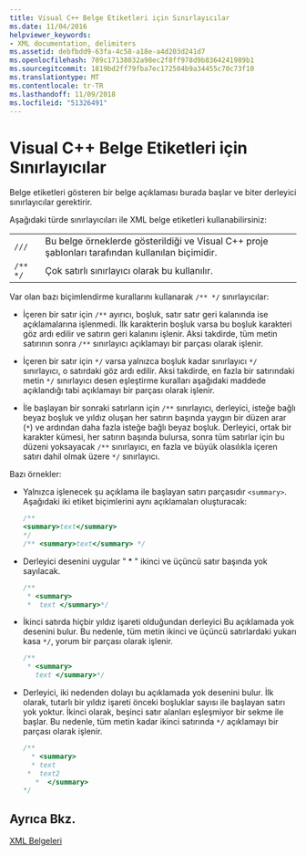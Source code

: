 ```yaml
---
title: Visual C++ Belge Etiketleri için Sınırlayıcılar
ms.date: 11/04/2016
helpviewer_keywords:
- XML documentation, delimiters
ms.assetid: debfbdd9-63fa-4c58-a18e-a4d203d241d7
ms.openlocfilehash: 709c17138032a98ec2f8ff978d9b8364241989b1
ms.sourcegitcommit: 1819bd2ff79fba7ec172504b9a34455c70c73f10
ms.translationtype: MT
ms.contentlocale: tr-TR
ms.lasthandoff: 11/09/2018
ms.locfileid: "51326491"
---
```

# <a name="delimiters-for-visual-c-documentation-tags"></a>Visual C++ Belge Etiketleri için Sınırlayıcılar

Belge etiketleri gösteren bir belge açıklaması burada başlar ve biter derleyici sınırlayıcılar gerektirir.

Aşağıdaki türde sınırlayıcıları ile XML belge etiketleri kullanabilirsiniz:

| | |
|-|-|
| `///` | Bu belge örneklerde gösterildiği ve Visual C++ proje şablonları tarafından kullanılan biçimidir.  |
| `/** */`  | Çok satırlı sınırlayıcı olarak bu kullanılır.  |

Var olan bazı biçimlendirme kurallarını kullanarak `/** */` sınırlayıcılar:

- İçeren bir satır için `/**` ayırıcı, boşluk, satır satır geri kalanında ise açıklamalarına işlenmedi. İlk karakterin boşluk varsa bu boşluk karakteri göz ardı edilir ve satırın geri kalanını işlenir. Aksi takdirde, tüm metin satırının sonra `/**` sınırlayıcı açıklamayı bir parçası olarak işlenir.

- İçeren bir satır için `*/` varsa yalnızca boşluk kadar sınırlayıcı `*/` sınırlayıcı, o satırdaki göz ardı edilir. Aksi takdirde, en fazla bir satırındaki metin `*/` sınırlayıcı desen eşleştirme kuralları aşağıdaki maddede açıklandığı tabi açıklamayı bir parçası olarak işlenir.

- İle başlayan bir sonraki satırların için `/**` sınırlayıcı, derleyici, isteğe bağlı beyaz boşluk ve yıldız oluşan her satırın başında yaygın bir düzen arar (`*`) ve ardından daha fazla isteğe bağlı beyaz boşluk. Derleyici, ortak bir karakter kümesi, her satırın başında bulursa, sonra tüm satırlar için bu düzeni yoksayacak `/**` sınırlayıcı, en fazla ve büyük olasılıkla içeren satırı dahil olmak üzere `*/` sınırlayıcı.

Bazı örnekler:

- Yalnızca işlenecek şu açıklama ile başlayan satırı parçasıdır `<summary>`. Aşağıdaki iki etiket biçimlerini aynı açıklamaları oluşturacak:

    ```cpp
    /**
    <summary>text</summary>
    */
    /** <summary>text</summary> */
    ```

- Derleyici desenini uygular " \* " ikinci ve üçüncü satır başında yok sayılacak.

    ```cpp
    /**
     * <summary>
     *  text </summary>*/
    ```

- İkinci satırda hiçbir yıldız işareti olduğundan derleyici Bu açıklamada yok desenini bulur. Bu nedenle, tüm metin ikinci ve üçüncü satırlardaki yukarı kasa `*/`, yorum bir parçası olarak işlenir.

    ```cpp
    /**
     * <summary>
       text </summary>*/
    ```

- Derleyici, iki nedenden dolayı bu açıklamada yok desenini bulur. İlk olarak, tutarlı bir yıldız işareti önceki boşluklar sayısı ile başlayan satırı yok yoktur. İkinci olarak, beşinci satır alanları eşleşmiyor bir sekme ile başlar. Bu nedenle, tüm metin kadar ikinci satırında `*/` açıklamayı bir parçası olarak işlenir.

    ```cpp
    /**
      * <summary>
      * text
     *  text2
       *  </summary>
    */
    ```

## <a name="see-also"></a>Ayrıca Bkz.

[XML Belgeleri](../ide/xml-documentation-visual-cpp.md)